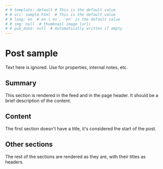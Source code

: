 ```yaml
---
# # template: default # This is the default value
# # uri: sample.html  # This is the default value
# # lang: en  # en | es , 'en' is the default value
# # img: null  # thumbnail image (url)
# # pub_date: null  # Automatically written if empty
---
```

# Post sample

Text here is ignored. Use for properties, internal notes, etc.

## Summary

This section is rendered in the feed and in the page header. It should be a brief description of the content.

## Content

The first section doesn't have a title, it's considered the start of the post.

## Other sections

The rest of the sections are rendered as they are, with their titles as headers.
